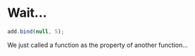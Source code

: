 # Wait...

```javascript
add.bind(null, 5);
```

We just called a function as the property of another function...
